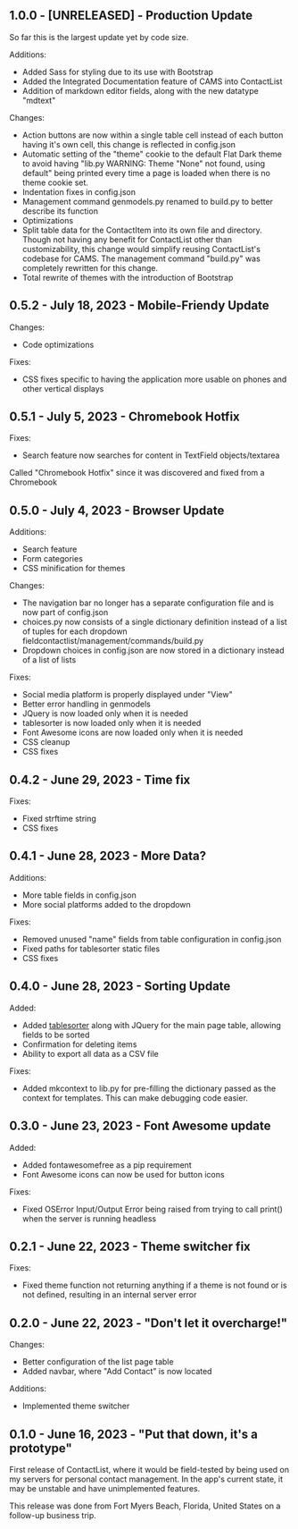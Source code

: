 ## 1.0.0 - [UNRELEASED] - Production Update
So far this is the largest update yet by code size.

Additions:

- Added Sass for styling due to its use with Bootstrap
- Added the Integrated Documentation feature of CAMS into ContactList
- Addition of markdown editor fields, along with the new datatype "mdtext"

Changes:

- Action buttons are now within a single table cell instead of each button having it's own cell, this change is reflected in config.json
- Automatic setting of the "theme" cookie to the default Flat Dark theme to avoid having "lib.py WARNING: Theme "None" not found, using default" being printed every time a page is loaded when there is no theme cookie set.
- Indentation fixes in config.json
- Management command genmodels.py renamed to build.py to better describe its function
- Optimizations
- Split table data for the ContactItem into its own file and directory. Though not having any benefit for ContactList other than customizability, this change would simplify reusing ContactList's codebase for CAMS. The management command "build.py" was completely rewritten for this change.
- Total rewrite of themes with the introduction of Bootstrap

## 0.5.2 - July 18, 2023 - Mobile-Friendy Update

Changes:

- Code optimizations

Fixes:

- CSS fixes specific to having the application more usable on phones and other vertical displays

## 0.5.1 - July 5, 2023 - Chromebook Hotfix

Fixes:

- Search feature now searches for content in TextField objects/textarea

Called "Chromebook Hotfix" since it was discovered and fixed from a Chromebook

## 0.5.0 - July 4, 2023 - Browser Update

Additions:

- Search feature
- Form categories
- CSS minification for themes

Changes:
- The navigation bar no longer has a separate configuration file and is now part of config.json
- choices.py now consists of a single dictionary definition instead of a list of tuples for each dropdown fieldcontactlist/management/commands/build.py
- Dropdown choices in config.json are now stored in a dictionary instead of a list of lists

Fixes:

- Social media platform is properly displayed under "View"
- Better error handling in genmodels
- JQuery is now loaded only when it is needed
- tablesorter is now loaded only when it is needed
- Font Awesome icons are now loaded only when it is needed
- CSS cleanup
- CSS fixes

## 0.4.2 - June 29, 2023 - Time fix

Fixes:

- Fixed strftime string
- CSS fixes

## 0.4.1 - June 28, 2023 - More Data?

Additions:

- More table fields in config.json
- More social platforms added to the dropdown

Fixes:

- Removed unused "name" fields from table configuration in config.json
- Fixed paths for tablesorter static files
- CSS fixes

## 0.4.0 - June 28, 2023 - Sorting Update

Added:

- Added [tablesorter](https://mottie.github.io/tablesorter/) along with JQuery for the main page table, allowing fields to be sorted
- Confirmation for deleting items
- Ability to export all data as a CSV file

Fixes:

- Added mkcontext to lib.py for pre-filling the dictionary passed as the context for templates. This can make debugging code easier.

## 0.3.0 - June 23, 2023 - Font Awesome update

Added:

- Added fontawesomefree as a pip requirement
- Font Awesome icons can now be used for button icons

Fixes:

- Fixed OSError Input/Output Error being raised from trying to call print() when the server is running headless

## 0.2.1 - June 22, 2023 - Theme switcher fix

Fixes:

- Fixed theme function not returning anything if a theme is not found or is not defined, resulting in an internal server error

## 0.2.0 - June 22, 2023 - "Don't let it overcharge!"

Changes:

- Better configuration of the list page table
- Added navbar, where "Add Contact" is now located

Additions:

- Implemented theme switcher

## 0.1.0 - June 16, 2023 - "Put that down, it's a prototype"

First release of ContactList, where it would be field-tested by being used on my servers for personal contact management. In the app's current state, it may be unstable and have unimplemented features.

This release was done from Fort Myers Beach, Florida, United States on a follow-up business trip.

